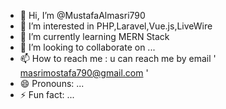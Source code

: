 - 👋 Hi, I’m @MustafaAlmasri790
- 👀 I’m interested in PHP,Laravel,Vue.js,LiveWire
- 🌱 I’m currently learning MERN Stack
- 💞️ I’m looking to collaborate on ...
- 📫 How to reach me : u can reach me by email ' masrimostafa790@gmail.com '
- 😄 Pronouns: ...
- ⚡ Fun fact: ...

<!---
MustafaAlmasri790/MustafaAlmasri790 is a ✨ special ✨ repository because its `README.md` (this file) appears on your GitHub profile.
You can click the Preview link to take a look at your changes.
--->
